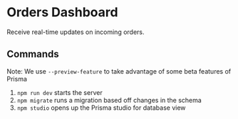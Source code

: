 # Orders Dashboard

Receive real-time updates on incoming orders.
## Commands
Note: We use `--preview-feature` to take advantage of some beta features of Prisma

1. `npm run dev` starts the server
2. `npm migrate` runs a migration based off changes in the schema
3. `npm studio` opens up the Prisma studio for database view


